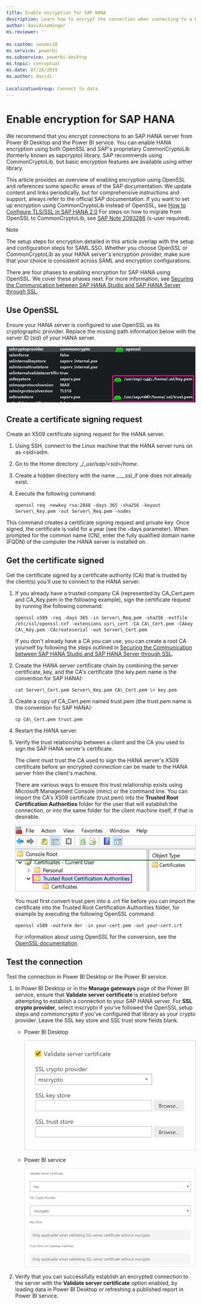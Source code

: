 ```yaml
---
title: Enable encryption for SAP HANA
description: Learn how to encrypt the connection when connecting to a HANA server from Power BI using SAML SSO.
author: davidiseminger
ms.reviewer: ''

ms.custom: seodec18
ms.service: powerbi
ms.subservice: powerbi-desktop
ms.topic: conceptual
ms.date: 07/26/2019
ms.author: davidi

LocalizationGroup: Connect to data
---
```


# Enable encryption for SAP HANA

We recommend that you encrypt connections to an SAP HANA server from Power BI Desktop and the Power BI service. You can enable HANA encryption using both OpenSSL and SAP's proprietary CommonCryptoLib (formerly known as sapcrypto) library. SAP recommends using CommonCryptoLib, but basic encryption features are available using either library.

This article provides an overview of enabling encryption using OpenSSL and references some specific areas of the SAP documentation. We update content and links periodically, but for comprehensive instructions and support, always refer to the official SAP documentation. If you want to set up encryption using CommonCryptoLib instead of OpenSSL, see [How to Configure TLS/SSL in SAP HANA 2.0](https://blogs.sap.com/2018/11/13/how-to-configure-tlsssl-in-sap-hana-2.0/) For steps on how to migrate from OpenSSL to CommonCryptoLib, see [SAP Note 2093286](https://launchpad.support.sap.com/#/notes/2093286) (s-user required).

> [!NOTE]
> The setup steps for encryption detailed in this article overlap with the setup and configuration steps for SAML SSO. Whether you choose OpenSSL or CommonCryptoLib as your HANA server's encryption provider, make sure that your choice is consistent across SAML and encryption configurations.

There are four phases to enabling encryption for SAP HANA using OpenSSL. We cover these phases next.  For more information, see [Securing the Communication between SAP HANA Studio and SAP HANA Server through SSL](https://blogs.sap.com/2015/09/28/securing-the-communication-between-sap-hana-studio-and-sap-hana-server-through-ssl/).

## Use OpenSSL

Ensure your HANA server is configured to use OpenSSL as its cryptographic provider. Replace the missing path information below with the server ID (sid) of your HANA server.

![OpenSSL cryptographic provider](media/desktop-sap-hana-encryption/ssl-crypto-provider.png)

## Create a certificate signing request

Create an X509 certificate signing request for the HANA server.

1. Using SSH, connect to the Linux machine that the HANA server runs on as \<sid\>adm.

1. Go to the Home directory _/__usr/sap/\<sid\>/home_.

1. Create a hidden directory with the name _.__ssl_if one does not already exist.

1. Execute the following command:

    ```
    openssl req -newkey rsa:2048 -days 365 -sha256 -keyout Server\_Key.pem -out Server\_Req.pem -nodes
    ```

This command creates a certificate signing request and private key. Once signed, the certificate is valid for a year (see the -days parameter). When prompted for the common name (CN), enter the fully qualified domain name (FQDN) of the computer the HANA server is installed on.

## Get the certificate signed

Get the certificate signed by a certificate authority (CA) that is trusted by the client(s) you'll use to connect to the HANA server.

1. If you already have a trusted company CA (represented by CA\_Cert.pem and CA\_Key.pem in the following example), sign the certificate request by running the following command:

    ```
    openssl x509 -req -days 365 -in Server\_Req.pem -sha256 -extfile /etc/ssl/openssl.cnf -extensions usr\_cert -CA CA\_Cert.pem -CAkey CA\_Key.pem -CAcreateserial -out Server\_Cert.pem
    ```

    If you don't already have a CA you can use, you can create a root CA yourself by following the steps outlined in [Securing the Communication between SAP HANA Studio and SAP HANA Server through SSL](https://blogs.sap.com/2015/09/28/securing-the-communication-between-sap-hana-studio-and-sap-hana-server-through-ssl/).

1. Create the HANA server certificate chain by combining the server certificate, key, and the CA's certificate (the key.pem name is the convention for SAP HANA):

    ```
    cat Server\_Cert.pem Server\_Key.pem CA\_Cert.pem \> key.pem
    ```

1. Create a copy of CA\_Cert.pem named trust.pem (the trust.pem name is the convention for SAP HANA):

    ```
    cp CA\_Cert.pem trust.pem
    ```

1. Restart the HANA server.

1. Verify the trust relationship between a client and the CA you used to sign the SAP HANA server's certificate.

    The client must trust the CA used to sign the HANA server's X509 certificate before an encrypted connection can be made to the HANA server from the client's machine.

    There are various ways to ensure this trust relationship exists using Microsoft Management Console (mmc) or the command line. You can import the CA's X509 certificate (trust.pem) into the **Trusted Root Certification Authorities** folder for the user that will establish the connection, or into the same folder for the client machine itself, if that is desirable.

    ![Trusted Root Certification Authorities folder](media/desktop-sap-hana-encryption/trusted-root-certification.png)

    You must first convert trust.pem into a .crt file before you can import the certificate into the Trusted Root Certification Authorities folder, for example by executing the following OpenSSL command:

    ```
    openssl x509 -outform der -in your-cert.pem -out your-cert.crt
    ```
    
    For information about using OpenSSL for the conversion, see the [OpenSSL documentation](https://www.openssl.org/docs/manmaster/man1/x509.html).

## Test the connection

Test the connection in Power BI Desktop or the Power BI service.

1. In Power BI Desktop or in the **Manage gateways** page of the Power BI service, ensure that **Validate server certificate** is enabled before attempting to establish a connection to your SAP HANA server. For **SSL crypto provider**, select mscrypto if you've followed the OpenSSL setup steps and commoncrypto if you've configured that library as your crypto provider. Leave the SSL key store and SSL trust store fields blank.

    - Power BI Desktop

        ![Validate server certificate - service](media/desktop-sap-hana-encryption/validate-server-certificate-service.png)

    - Power BI service

        ![Validate server certificate - desktop](media/desktop-sap-hana-encryption/validate-server-certificate-desktop.png)

1. Verify that you can successfully establish an encrypted connection to the server with the **Validate server certificate** option enabled, by loading data in Power BI Desktop or refreshing a published report in Power BI service.
